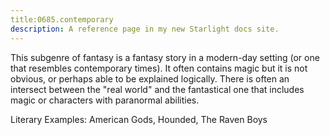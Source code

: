 ```yaml
---
title:0685.contemporary
description: A reference page in my new Starlight docs site.
---
```

This subgenre of fantasy is a fantasy story in a modern-day setting (or one that resembles contemporary times). 
It often contains magic but it is not obvious, or perhaps able to be explained logically. 
There is often an intersect between the "real world" and the fantastical one that includes magic or characters with paranormal abilities.

Literary Examples: American Gods, Hounded, The Raven Boys